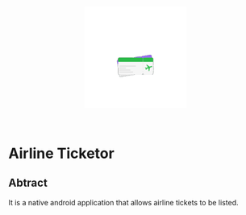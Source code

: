 

<p>
</p>
<p align="center">
 <img src="art/logo-anim.gif" width="40%">
</p>
<br>

# Airline Ticketor
## Abtract
It is a native android application that allows airline tickets to be listed. 


